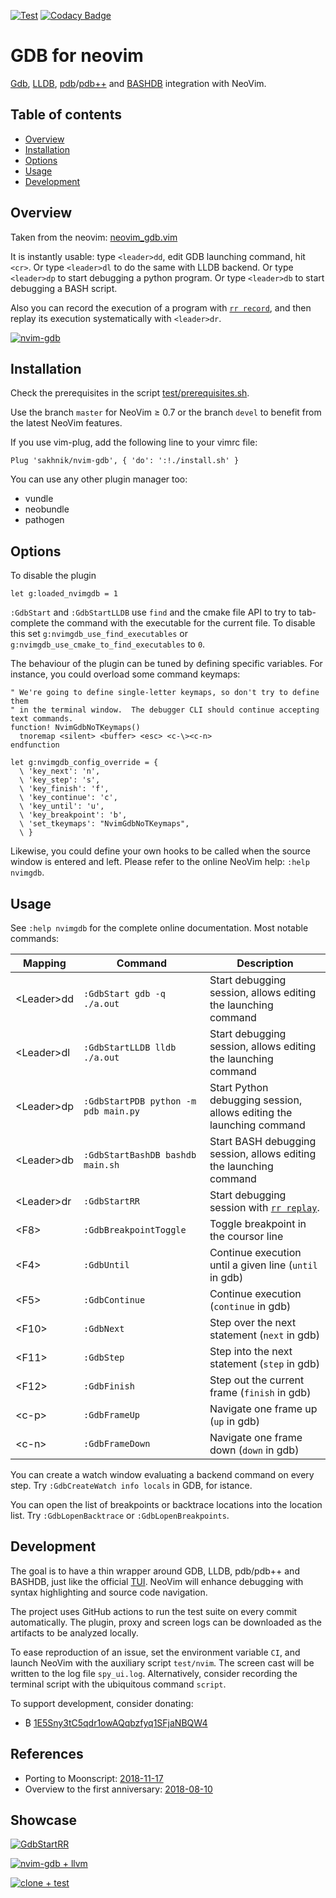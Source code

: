  
[![Test](https://github.com/sakhnik/nvim-gdb/workflows/Test/badge.svg?branch=master)](https://github.com/sakhnik/nvim-gdb/actions?query=workflow%3ATest+branch%3Amaster)
[![Codacy Badge](https://api.codacy.com/project/badge/Grade/f2a7dc2640f84b2a8983ac6da004c7ac)](https://www.codacy.com/app/sakhnik/nvim-gdb?utm_source=github.com&amp;utm_medium=referral&amp;utm_content=sakhnik/nvim-gdb&amp;utm_campaign=Badge_Grade)

# GDB for neovim

[Gdb](https://www.gnu.org/software/gdb/), [LLDB](https://lldb.llvm.org/),
[pdb](https://docs.python.org/3/library/pdb.html)/[pdb++](https://github.com/pdbpp/pdbpp)
and [BASHDB](http://bashdb.sourceforge.net/) integration with NeoVim.

## Table of contents

  * [Overview](#overview)
  * [Installation](#installation)
  * [Options](#options)
  * [Usage](#usage)
  * [Development](#development)

## Overview

Taken from the neovim: [neovim\_gdb.vim](https://github.com/neovim/neovim/blob/master/contrib/gdb/neovim_gdb.vim)

It is instantly usable: type `<leader>dd`, edit GDB launching command, hit `<cr>`.
Or type `<leader>dl` to do the same with LLDB backend.
Or type `<leader>dp` to start debugging a python program.
Or type `<leader>db` to start debugging a BASH script.

Also you can record the execution of a program with [`rr record`](https://rr-project.org/), and then replay its execution systematically with `<leader>dr`.

[![nvim-gdb](https://asciinema.org/a/E8sKlS53Dm6UzK2MJjEolOyam.png)](https://asciinema.org/a/E8sKlS53Dm6UzK2MJjEolOyam?autoplay=1)

## Installation

Check the prerequisites in the script [test/prerequisites.sh](https://github.com/sakhnik/nvim-gdb/blob/master/test/prerequisites.sh).

Use the branch `master` for NeoVim ≥ 0.7 or the branch `devel` to benefit from the latest NeoVim features.

If you use vim-plug, add the following line to your vimrc file:

```vim
Plug 'sakhnik/nvim-gdb', { 'do': ':!./install.sh' }
```

You can use any other plugin manager too:

  * vundle
  * neobundle
  * pathogen

## Options

To disable the plugin
```vim
let g:loaded_nvimgdb = 1
```

`:GdbStart` and `:GdbStartLLDB` use `find` and the cmake file API to try to
tab-complete the command with the executable for the current file. To disable
this set `g:nvimgdb_use_find_executables` or `g:nvimgdb_use_cmake_to_find_executables` to `0`.

The behaviour of the plugin can be tuned by defining specific variables.
For instance, you could overload some command keymaps:
```vim
" We're going to define single-letter keymaps, so don't try to define them
" in the terminal window.  The debugger CLI should continue accepting text commands.
function! NvimGdbNoTKeymaps()
  tnoremap <silent> <buffer> <esc> <c-\><c-n>
endfunction

let g:nvimgdb_config_override = {
  \ 'key_next': 'n',
  \ 'key_step': 's',
  \ 'key_finish': 'f',
  \ 'key_continue': 'c',
  \ 'key_until': 'u',
  \ 'key_breakpoint': 'b',
  \ 'set_tkeymaps': "NvimGdbNoTKeymaps",
  \ }
```

Likewise, you could define your own hooks to be called when the source window
is entered and left. Please refer to the online NeoVim help: `:help nvimgdb`.

## Usage

See `:help nvimgdb` for the complete online documentation. Most notable commands:

| Mapping          | Command                              | Description                                                          |
|------------------|--------------------------------------|----------------------------------------------------------------------|
| &lt;Leader&gt;dd | `:GdbStart gdb -q ./a.out`           | Start debugging session, allows editing the launching command        |
| &lt;Leader&gt;dl | `:GdbStartLLDB lldb ./a.out`         | Start debugging session, allows editing the launching command        |
| &lt;Leader&gt;dp | `:GdbStartPDB python -m pdb main.py` | Start Python debugging session, allows editing the launching command |
| &lt;Leader&gt;db | `:GdbStartBashDB bashdb main.sh`     | Start BASH debugging session, allows editing the launching command   |
| &lt;Leader&gt;dr | `:GdbStartRR`                        | Start debugging session with [`rr replay`](https://rr-project.org/). |
| &lt;F8&gt;       | `:GdbBreakpointToggle`               | Toggle breakpoint in the coursor line                                |
| &lt;F4&gt;       | `:GdbUntil`                          | Continue execution until a given line (`until` in gdb)               |
| &lt;F5&gt;       | `:GdbContinue`                       | Continue execution (`continue` in gdb)                               |
| &lt;F10&gt;      | `:GdbNext`                           | Step over the next statement (`next` in gdb)                         |
| &lt;F11&gt;      | `:GdbStep`                           | Step into the next statement (`step` in gdb)                         |
| &lt;F12&gt;      | `:GdbFinish`                         | Step out the current frame (`finish` in gdb)                         |
| &lt;c-p&gt;      | `:GdbFrameUp`                        | Navigate one frame up (`up` in gdb)                                  |
| &lt;c-n&gt;      | `:GdbFrameDown`                      | Navigate one frame down (`down` in gdb)                              |

You can create a watch window evaluating a backend command on every step.
Try `:GdbCreateWatch info locals` in GDB, for istance.

You can open the list of breakpoints or backtrace locations into the location list.
Try `:GdbLopenBacktrace` or `:GdbLopenBreakpoints`.

## Development

The goal is to have a thin wrapper around
GDB, LLDB, pdb/pdb++ and BASHDB, just like the official
[TUI](https://sourceware.org/gdb/onlinedocs/gdb/TUI.html). NeoVim will enhance
debugging with syntax highlighting and source code navigation.

The project uses GitHub actions to run the test suite on every commit automatically.
The plugin, proxy and screen logs can be downloaded as the artifacts to be analyzed
locally.

To ease reproduction of an issue, set the environment variable `CI`, and
launch NeoVim with the auxiliary script `test/nvim`. The screen cast will
be written to the log file `spy_ui.log`. Alternatively, consider recording
the terminal script with the ubiquitous command `script`.

To support development, consider donating:

  * ₿ [1E5Sny3tC5qdr1owAQqbzfyq1SFjaNBQW4](https://bitref.com/1E5Sny3tC5qdr1owAQqbzfyq1SFjaNBQW4)

## References

  * Porting to Moonscript: [2018-11-17](https://sakhnik.com/2018/11/17/nvimgdb-lua.html)
  * Overview to the first anniversary: [2018-08-10](https://sakhnik.com/2018/08/10/nvim-gdb-anni.html)

## Showcase

[![GdbStartRR](https://asciinema.org/a/506942.svg)](https://asciinema.org/a/506942)

[![nvim-gdb + llvm](https://asciinema.org/a/162697.png)](https://asciinema.org/a/162697)

[![clone + test](https://asciinema.org/a/397047.svg)](https://asciinema.org/a/397047)
